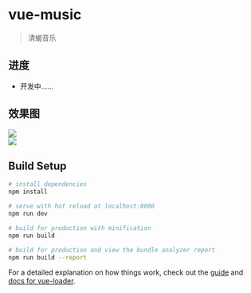 # vue-music

> 清蝎音乐

## 进度 ##
- 开发中……

## 效果图 ##
![](https://github.com/chiqing85/vue-music/blob/master/image/QQ%E5%9B%BE%E7%89%8720190408145832.png?raw=true)
<br/>
![](https://github.com/chiqing85/vue-music/blob/master/image/QQ%E6%88%AA%E5%9B%BE20190408145939.png?raw=true)

## Build Setup

``` bash
# install dependencies
npm install

# serve with hot reload at localhost:8080
npm run dev

# build for production with minification
npm run build

# build for production and view the bundle analyzer report
npm run build --report
```

For a detailed explanation on how things work, check out the [guide](http://vuejs-templates.github.io/webpack/) and [docs for vue-loader](http://vuejs.github.io/vue-loader).
